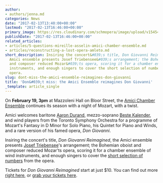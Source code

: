 ```yaml
---
author:
- authors/jenna.md
categories: News
date: "2017-02-13T13:40:00+00:00"
lastmod: "2017-02-13T16:46:00+00:00"
primary_image: https://res.cloudinary.com/schmopera/image/upload/v1545409169/media/webhook-uploads/1486994247544/2017-02-12---Telus-Centre.jpg.jpg
publishDate: "2017-02-13T16:46:00+00:00"
related_articles:
- articles/5-questions-mireille-asselin-amici-chamber-ensemble.md
- articles/reconstructing-a-lost-opera-amleto.md
short_description: Insiring the concert&#039;s title, Don Giovanni Reimagined, the
  Amici ensemble presents Josef Triebensee&#039;s arrangement; the Bohemian oboist
  and composer reduced Mozar&#039;ts opera, scoring it for a chamber ensemble of wind
  instruments, and enough singers to cover the short selection of numbers from the
  opera.
slug: dont-miss-the-amici-ensemble-reimagines-don-giovanni
title: 'Don&#039;t miss: the Amici Ensemble reimagines Don Giovanni'
_template: article_single
---
```


On **February 19, 3pm** at Mazzoleni Hall on Bloor Street, the [Amici Chamber Ensemble](http://amiciensemble.com/event/don-giovanni-reimagined/) continues its season with a night of Mozart, with a twist.

Amici welcomes baritone [Aaron Durand](/talking-with-singers-aaron-durand/), mezzo-soprano [Beste Kalender](/scene/people/beste-kalender/), and wind players from the Toronto Symphony Orchestra for a programme of Mozart's Fantasy in D Minor for Solo Piano, his Quintet for Piano and Winds, and a rare version of his famed opera, *Don Giovanni*.

Insiring the concert's title, *Don Giovanni Reimagined*, the Amici ensemble presents [Josef Triebensee](https://en.wikipedia.org/wiki/Josef_Triebensee)'s arrangement; the Bohemian oboist and composer reduced Mozar'ts opera, scoring it for a chamber ensemble of wind instruments, and enough singers to cover the [short selection of numbers](http://amiciensemble.com/event/don-giovanni-reimagined/) from the opera. 
 
Tickets for *Don Giovanni Reimagined* start at just $10. You can find out more [right here](http://amiciensemble.com/event/don-giovanni-reimagined/), or [grab your tickets here](http://performance.rcmusic.ca/tickets/seats/11003).
